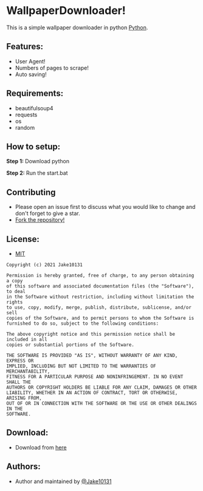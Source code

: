 # WallpaperDownloader!

This is a simple wallpaper downloader in python [Python](https://www.python.org/downloads/).

## Features:
* User Agent!
* Numbers of pages to scrape!
* Auto saving!

## Requirements:

* beautifulsoup4
* requests
* os
* random

## How to setup:

**Step 1:** Download python

**Step 2:** Run the start.bat

## Contributing
* Please open an issue first to discuss what you would like to change and don't forget to give a star.
* [Fork the repository!](https://github.com/Jake10131/WallpaperDownloader)

## License:

- [MIT](https://choosealicense.com/licenses/mit/)

```
Copyright (c) 2021 Jake10131

Permission is hereby granted, free of charge, to any person obtaining a copy
of this software and associated documentation files (the "Software"), to deal
in the Software without restriction, including without limitation the rights
to use, copy, modify, merge, publish, distribute, sublicense, and/or sell
copies of the Software, and to permit persons to whom the Software is
furnished to do so, subject to the following conditions:

The above copyright notice and this permission notice shall be included in all
copies or substantial portions of the Software.

THE SOFTWARE IS PROVIDED "AS IS", WITHOUT WARRANTY OF ANY KIND, EXPRESS OR
IMPLIED, INCLUDING BUT NOT LIMITED TO THE WARRANTIES OF MERCHANTABILITY,
FITNESS FOR A PARTICULAR PURPOSE AND NONINFRINGEMENT. IN NO EVENT SHALL THE
AUTHORS OR COPYRIGHT HOLDERS BE LIABLE FOR ANY CLAIM, DAMAGES OR OTHER
LIABILITY, WHETHER IN AN ACTION OF CONTRACT, TORT OR OTHERWISE, ARISING FROM,
OUT OF OR IN CONNECTION WITH THE SOFTWARE OR THE USE OR OTHER DEALINGS IN THE
SOFTWARE.
```
## Download:
* Download from [here](https://github.com/Jake10131/WallpaperDownloader/releases)

## Authors:

* Author and maintained by [@Jake10131](https://github.com/Jake10131)
